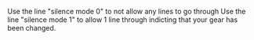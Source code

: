 Use the line "silence mode 0" to not allow any lines to go through
Use the line "silence mode 1" to allow 1 line through indicting that your gear has been changed.

